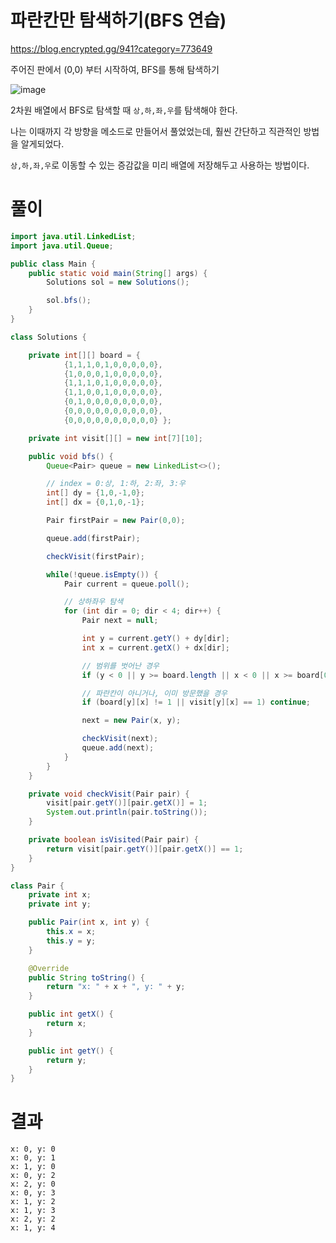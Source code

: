 # 파란칸만 탐색하기(BFS 연습)
https://blog.encrypted.gg/941?category=773649

주어진 판에서 (0,0) 부터 시작하여, BFS를 통해 탐색하기

![image](https://user-images.githubusercontent.com/45728407/142806911-e30b01c0-b8f7-41f9-93fb-b5c2adcc57fe.png)

2차원 배열에서 BFS로 탐색할 때 `상,하,좌,우`를 탐색해야 한다.

나는 이때까지 각 방향을 메소드로 만들어서 풀었었는데, 훨씬 간단하고 직관적인 방법을 알게되었다.

`상,하,좌,우`로 이동할 수 있는 증감값을 미리 배열에 저장해두고 사용하는 방법이다.

# 풀이

```java
import java.util.LinkedList;
import java.util.Queue;

public class Main {
    public static void main(String[] args) {
        Solutions sol = new Solutions();

        sol.bfs();
    }
}

class Solutions {

    private int[][] board = {
            {1,1,1,0,1,0,0,0,0,0},
            {1,0,0,0,1,0,0,0,0,0},
            {1,1,1,0,1,0,0,0,0,0},
            {1,1,0,0,1,0,0,0,0,0},
            {0,1,0,0,0,0,0,0,0,0},
            {0,0,0,0,0,0,0,0,0,0},
            {0,0,0,0,0,0,0,0,0,0} };

    private int visit[][] = new int[7][10];

    public void bfs() {
        Queue<Pair> queue = new LinkedList<>();

        // index = 0:상, 1:하, 2:좌, 3:우
        int[] dy = {1,0,-1,0};
        int[] dx = {0,1,0,-1};

        Pair firstPair = new Pair(0,0);

        queue.add(firstPair);

        checkVisit(firstPair);

        while(!queue.isEmpty()) {
            Pair current = queue.poll();

            // 상하좌우 탐색
            for (int dir = 0; dir < 4; dir++) {
                Pair next = null;

                int y = current.getY() + dy[dir];
                int x = current.getX() + dx[dir];

                // 범위를 벗어난 경우
                if (y < 0 || y >= board.length || x < 0 || x >= board[0].length) continue;

                // 파란칸이 아니거나, 이미 방문했을 경우
                if (board[y][x] != 1 || visit[y][x] == 1) continue;

                next = new Pair(x, y);

                checkVisit(next);
                queue.add(next);
            }
        }
    }

    private void checkVisit(Pair pair) {
        visit[pair.getY()][pair.getX()] = 1;
        System.out.println(pair.toString());
    }

    private boolean isVisited(Pair pair) {
        return visit[pair.getY()][pair.getX()] == 1;
    }
}

class Pair {
    private int x;
    private int y;

    public Pair(int x, int y) {
        this.x = x;
        this.y = y;
    }

    @Override
    public String toString() {
        return "x: " + x + ", y: " + y;
    }

    public int getX() {
        return x;
    }

    public int getY() {
        return y;
    }
}
```

# 결과

```
x: 0, y: 0
x: 0, y: 1
x: 1, y: 0
x: 0, y: 2
x: 2, y: 0
x: 0, y: 3
x: 1, y: 2
x: 1, y: 3
x: 2, y: 2
x: 1, y: 4
```
